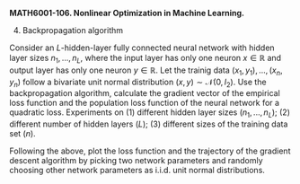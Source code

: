 <b>MATH6001-106. Nonlinear Optimization in Machine Learning.</b>

4. Backpropagation algorithm

Consider an $L$-hidden-layer fully connected neural network with hidden layer sizes $n_1, ..., n_L$, where the input layer has only one neuron $x\in \mathbb{R}$ and output layer has only one neuron $y\in \mathbb{R}$. Let the trainig data $(x_1, y_1), ..., (x_n, y_n)$ follow a bivariate unit normal distribution $(x, y)\sim \mathcal{N}(0, I_2)$. Use the backpropagation algorithm, calculate the gradient vector of the empirical loss function and the population loss function of the neural network for a quadratic loss. Experiments on (1) different hidden layer sizes ($n_1, ..., n_L$); (2) different number of hidden layers ($L$); (3) different sizes of the training data set ($n$).

Following the above, plot the loss function and the trajectory of the gradient descent algorithm by picking two network parameters and randomly choosing other network parameters as i.i.d. unit normal distributions.
